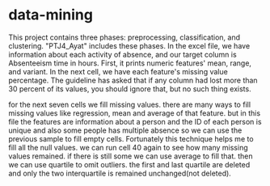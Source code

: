 # data-mining
This project contains three phases: preprocessing, classification, and clustering. "PTJ4_Ayat" includes these phases. In the excel file, we have information about each activity of absence, and our target column is Absenteeism time in hours. First, it prints numeric features' mean, range, and variant. 
In the next cell, we have each feature's missing value percentage. The guideline has asked that if any column had lost more than 30 percent of its values, you should ignore that, but no such thing exists.

for the next seven cells we fill missing values. there are many ways to fill missing values like regression, mean and average of that feature. but in this file the features are information about a person and the ID of each person is unique and also some people has multiple absence so we can use the previous sample to fill empty cells. Fortunately this technique helps me to fill all the null values. we can run cell 40 again to see how many missing values remained. if there is still some we can use average to fill that.
then we can use quartile to omit outliers. the first and last quartile are deleted and only the two interquartile is remained unchanged(not deleted).
